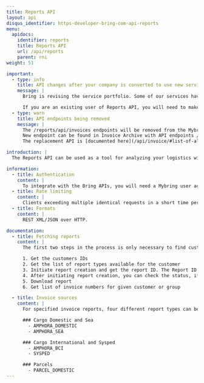 ```yaml
---
title: Reports API
layout: api
disqus_identifier: https-developer-bring-com-api-reports
menu:
  apidocs:
    identifier: reports
    title: Reports API
    url: /api/reports
    parent: rni
weight: 51

important:
  - type: info
    title: API changes after your company is converted to use new services
    message: |
      Bring is revising the service portfolio. Some of our services have been given new service names, service codes and pricing models.

      If you are an existing user of Reports API, you will need to make some <a href="/api/reports/agreement_conversion">changes after your company is converted</a> to use new services.
  - type: warn
    title: API endpoints being removed
    message: |
      The /reports/api/invoices endpoints will be removed from the Mybring Reports application after ___June 2023___.
      New endpoint can be found in Invoice Archive with API endpoints /invoicearchive/api/invoices
      The replacement API is [documented here](/api/invoice/#list-of-all-invoices-get)

introduction: |
  The Reports API can be used as a tool for analyzing your logistics with Bring. The API lets you generate reports within the categories _status_, _quality and deviation_, _economy_ and _environment_. Supported report formats are XML and Excel.

information:
  - title: Authentication
    content: |
      To integrate with the Bring APIs, you will need a Mybring user account with an API key. Information about prerequisites and authentication headers can be found on the general API [Getting Started page](/api/).
  - title: Rate limiting
    content: |
      Clients exceeding multiple identical requests in a short time period will be throttled, and the response will contain HTTP status code 429.
  - title: Formats
    content: |
      REST XML/JSON over HTTP.

documentation:
  - title: Fetching reports
    content: |
      The first two steps in the process is only necessary to find customer numbers and report types for the user. You can save these IDs, and perform the generation-step without verifying the IDs. The response may get added information, so implementation should ignore new elements added to the response.

      1. Get the customers IDs
      2. Get the list of report types available for the customer
      3. Initiate report creation and get the report ID. The Report ID is initially used to monitor reports creation progress, later to get the actual report (XML or Excel file).
      4. After initiating report creation, you can check the status, if it’s in-progress, completed or failed. When completed, a URL to the actual report is returned.
      5. Download report
      6. Get list of invoice numbers for given customer or group

  - title: Invoice sources
    content: |
      For specified invoice reports, four different report types can be returned depending on the invoice source:

      ### Cargo Domestic and Sea
        - AMPHORA_DOMESTIC
        - AMPHORA_SEA

      ### Cargo International and Sysped
        - AMPHORA_BCI
        - SYSPED

      ### Parcels
        - PARCEL_DOMESTIC
---
```

